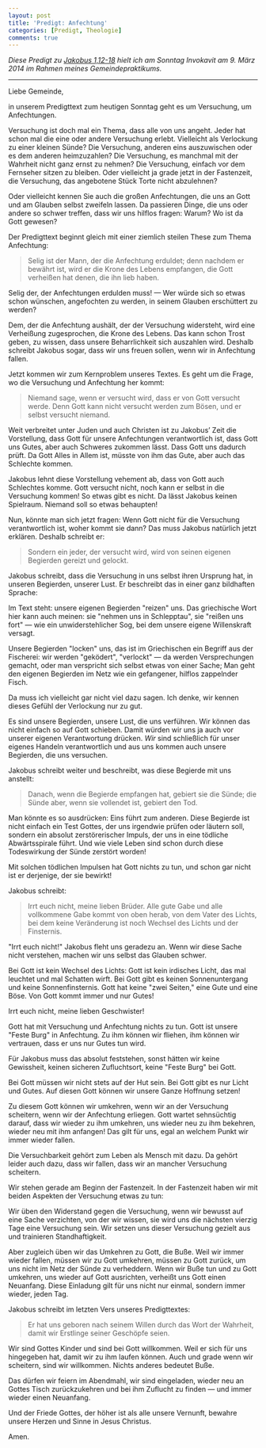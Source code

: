 ```yaml
---
layout: post
title: 'Predigt: Anfechtung'
categories: [Predigt, Theologie]
comments: true
---
```


*Diese Predigt zu [Jakobus 1,12-18](http://www.bibleserver.com/text/LUT/Jakobus%201%2C12-18) hielt ich am Sonntag Invokavit am 9. März 2014 im Rahmen meines Gemeindepraktikums.*<!--more-->

---

Liebe Gemeinde,

in unserem Predigttext zum heutigen Sonntag geht es um Versuchung, um Anfechtungen.

Versuchung ist doch mal ein Thema, dass alle von uns angeht. Jeder hat schon mal die eine oder andere Versuchung erlebt. Vielleicht als Verlockung zu einer kleinen Sünde? Die Versuchung, anderen eins auszuwischen oder es dem anderen heimzuzahlen? Die Versuchung, es manchmal mit der Wahrheit nicht ganz ernst zu nehmen? Die Versuchung, einfach vor dem Fernseher sitzen zu bleiben. Oder vielleicht ja grade jetzt in der Fastenzeit, die Versuchung, das angebotene Stück Torte nicht abzulehnen?

Oder vielleicht kennen Sie auch die großen Anfechtungen, die uns an Gott und am Glauben selbst zweifeln lassen. Da passieren Dinge, die uns oder andere so schwer treffen, dass wir uns hilflos fragen: Warum? Wo ist da Gott gewesen?

Der Predigttext beginnt gleich mit einer ziemlich steilen These zum Thema Anfechtung:

> Selig ist der Mann, der die Anfechtung erduldet; denn nachdem er bewährt ist, wird er die Krone des Lebens empfangen, die Gott verheißen hat denen, die ihn lieb haben.

Selig der, der Anfechtungen erdulden muss! — Wer würde sich so etwas schon wünschen, angefochten zu werden, in seinem Glauben erschüttert zu werden?

Dem, der die Anfechtung aushält, der der Versuchung widersteht, wird eine Verheißung zugesprochen, die Krone des Lebens. Das kann schon Trost geben, zu wissen, dass unsere Beharrlichkeit sich auszahlen wird. Deshalb schreibt Jakobus sogar, dass wir uns freuen sollen, wenn wir in Anfechtung fallen.

Jetzt kommen wir zum Kernproblem unseres Textes. Es geht um die Frage, wo die Versuchung und Anfechtung her kommt:

> Niemand sage, wenn er versucht wird, dass er von Gott versucht werde. Denn Gott kann nicht versucht werden zum Bösen, und er selbst versucht niemand.

Weit verbreitet unter Juden und auch Christen ist zu Jakobus’ Zeit die Vorstellung, dass Gott für unsere Anfechtungen verantwortlich ist, dass Gott uns Gutes, aber auch Schweres zukommen lässt. Dass Gott uns dadurch prüft. Da Gott Alles in Allem ist, müsste von ihm das Gute, aber auch das Schlechte kommen.

Jakobus lehnt diese Vorstellung vehement ab, dass von Gott auch Schlechtes komme. Gott versucht nicht, noch kann er selbst in die Versuchung kommen! So etwas gibt es nicht. Da lässt Jakobus keinen Spielraum. Niemand soll so etwas behaupten!

Nun, könnte man sich jetzt fragen: Wenn Gott nicht für die Versuchung verantwortlich ist, woher kommt sie dann? Das muss Jakobus natürlich jetzt erklären. Deshalb schreibt er:

> Sondern ein jeder, der versucht wird, wird von seinen eigenen Begierden gereizt und gelockt.

Jakobus schreibt, dass die Versuchung in uns selbst ihren Ursprung hat, in unseren Begierden, unserer Lust. Er beschreibt das in einer ganz bildhaften Sprache:

Im Text steht: unsere eigenen Begierden "reizen" uns. Das griechische Wort hier kann auch meinen: sie "nehmen uns in Schlepptau", sie "reißen uns fort" — wie ein unwiderstehlicher Sog, bei dem unsere eigene Willenskraft versagt.

Unsere Begierden "locken" uns, das ist im Griechischen ein Begriff aus der Fischerei: wir werden "geködert", "verlockt" — da werden Versprechungen gemacht, oder man verspricht sich selbst etwas von einer Sache; Man geht den eigenen Begierden im Netz wie ein gefangener, hilflos zappelnder Fisch.

Da muss ich vielleicht gar nicht viel dazu sagen. Ich denke, wir kennen dieses Gefühl der Verlockung nur zu gut.

Es sind unsere Begierden, unsere Lust, die uns verführen. Wir können das nicht einfach so auf Gott schieben. Damit würden wir uns ja auch vor unserer eigenen Verantwortung drücken. *Wir* sind schließlich für unser eigenes Handeln verantwortlich und aus uns kommen auch unsere Begierden, die uns versuchen.

Jakobus schreibt weiter und beschreibt, was diese Begierde mit uns anstellt:

> Danach, wenn die Begierde empfangen hat, gebiert sie die Sünde; die Sünde aber, wenn sie vollendet ist, gebiert den Tod.

Man könnte es so ausdrücken: Eins führt zum anderen. Diese Begierde ist nicht einfach ein Test Gottes, der uns irgendwie prüfen oder läutern soll, sondern ein absolut zerstörerischer Impuls, der uns in eine tödliche Abwärtsspirale führt. Und wie viele Leben sind schon durch diese Todeswirkung der Sünde zerstört worden!

Mit solchen tödlichen Impulsen hat Gott nichts zu tun, und schon gar nicht ist er derjenige, der sie bewirkt!

Jakobus schreibt:

> Irrt euch nicht, meine lieben Brüder. Alle gute Gabe und alle vollkommene Gabe kommt von oben herab, von dem Vater des Lichts, bei dem keine Veränderung ist noch Wechsel des Lichts und der Finsternis. 

"Irrt euch nicht!" Jakobus fleht uns geradezu an. Wenn wir diese Sache nicht verstehen, machen wir uns selbst das Glauben schwer.

Bei Gott ist kein Wechsel des Lichts: Gott ist kein irdisches Licht, das mal leuchtet und mal Schatten wirft. Bei Gott gibt es keinen Sonnenuntergang und keine Sonnenfinsternis. Gott hat keine "zwei Seiten," eine Gute und eine Böse. Von Gott kommt immer und nur Gutes!

Irrt euch nicht, meine lieben Geschwister!

Gott hat mit Versuchung und Anfechtung nichts zu tun. Gott ist unsere "Feste Burg" in Anfechtung. Zu ihm können wir fliehen, ihm können wir vertrauen, dass er uns nur Gutes tun wird.

Für Jakobus muss das absolut feststehen, sonst hätten wir keine Gewissheit, keinen sicheren Zufluchtsort, keine "Feste Burg" bei Gott.

Bei Gott müssen wir nicht stets auf der Hut sein. Bei Gott gibt es nur Licht und Gutes. Auf diesen Gott können wir unsere Ganze Hoffnung setzen!

Zu diesem Gott können wir umkehren, wenn wir an der Versuchung scheitern, wenn wir der Anfechtung erliegen. Gott wartet sehnsüchtig darauf, dass wir wieder zu ihm umkehren, uns wieder neu zu ihm bekehren, wieder neu mit ihm anfangen! Das gilt für uns, egal an welchem Punkt wir immer wieder fallen.

Die Versuchbarkeit gehört zum Leben als Mensch mit dazu. Da gehört leider auch dazu, dass wir fallen, dass wir an mancher Versuchung scheitern.

Wir stehen gerade am Beginn der Fastenzeit. In der Fastenzeit haben wir mit beiden Aspekten der Versuchung etwas zu tun:

Wir üben den Widerstand gegen die Versuchung, wenn wir bewusst auf eine Sache verzichten, von der wir wissen, sie wird uns die nächsten vierzig Tage eine Versuchung sein. Wir setzen uns dieser Versuchung gezielt aus und trainieren Standhaftigkeit.

Aber zugleich üben wir das Umkehren zu Gott, die Buße. Weil wir immer wieder fallen, müssen wir zu Gott umkehren, müssen zu Gott zurück, um uns nicht im Netz der Sünde zu verheddern. Wenn wir Buße tun und zu Gott umkehren, uns wieder auf Gott ausrichten, verheißt uns Gott einen Neuanfang. Diese Einladung gilt für uns nicht nur einmal, sondern immer wieder, jeden Tag.

Jakobus schreibt im letzten Vers unseres Predigttextes:

> Er hat uns geboren nach seinem Willen durch das Wort der Wahrheit, damit wir Erstlinge seiner Geschöpfe seien.

Wir sind Gottes Kinder und sind bei Gott willkommen. Weil er sich für uns hingegeben hat, damit wir zu ihm laufen können. Auch und grade wenn wir scheitern, sind wir willkommen. Nichts anderes bedeutet Buße.

Das dürfen wir feiern im Abendmahl, wir sind eingeladen, wieder neu an Gottes Tisch zurückzukehren und bei ihm Zuflucht zu finden — und immer wieder einen Neuanfang.

Und der Friede Gottes, der höher ist als alle unsere Vernunft, bewahre unsere Herzen und Sinne in Jesus Christus.

Amen.